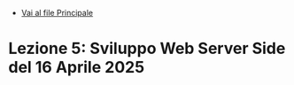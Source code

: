 - [Vai al file Principale](../../Readme.md)

# Lezione 5: Sviluppo Web Server Side del 16 Aprile 2025